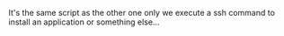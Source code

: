 It's the same script as the other one only we execute a ssh command to install an application or something else...
